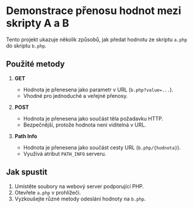 # Demonstrace přenosu hodnot mezi skripty A a B

Tento projekt ukazuje několik způsobů, jak předat hodnotu ze skriptu `a.php` do skriptu `b.php`.

## Použité metody
1. **GET**
   - Hodnota je přenesena jako parametr v URL (`b.php?value=...`).
   - Vhodné pro jednoduché a veřejné přenosy.

2. **POST**
   - Hodnota je přenesena jako součást těla požadavku HTTP.
   - Bezpečnější, protože hodnota není viditelná v URL.

3. **Path Info**
   - Hodnota je přenesena jako součást cesty URL (`b.php/{hodnota}`).
   - Využívá atribut `PATH_INFO` serveru.

## Jak spustit
1. Umístěte soubory na webový server podporující PHP.
2. Otevřete `a.php` v prohlížeči.
3. Vyzkoušejte různé metody odeslání hodnoty na `b.php`.
